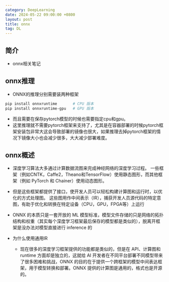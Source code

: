```yaml
---
category: DeepLearning
date: 2024-05-22 09:00:00 +0800
layout: post
title: onnx
tag: DL
---
```

## 简介

+ onnx相关笔记

## onnx推理

+ ONNX的推理分别需要装两种框架
```bash
pip install onnxruntime       # CPU 版本
pip install onnxruntime-gpu   # GPU 版本
```
+ 而且需要在保存pytorch模型的时候也需要指定cpu和gpu。
+ 这里推理就不需要pytorch框架来支持了，尤其是在容器部署的时候pytorch框架安装包非常大这会导致部署的镜像也很大，如果推理去掉pytorch框架的情况下镜像大小也会减少很多，大大减少部署难度。

## onnx概述

+ 深度学习算法大多通过计算数据流图来完成神经网络的深度学习过程。 一些框架（例如CNTK，Caffe2，Theano和TensorFlow）使用静态图形，而其他框架（例如 PyTorch 和 Chainer）使用动态图形。
+ 但是这些框架都提供了接口，使开发人员可以轻松构建计算图和运行时，以优化的方式处理图。 这些图用作中间表示（IR），捕获开发人员源代码的特定意图，有助于优化和转换在特定设备（CPU，GPU，FPGA等）上运行

+ ONNX 的本质只是一套开放的 ML 模型标准，模型文件存储的只是网络的拓扑结构和权重（其实每个深度学习框架最后保存的模型都是类似的），脱离开框架是没办法对模型直接进行 inference 的

+ 为什么使用通用IR
  + 现在很多的深度学习框架提供的功能都是类似的，但是在 API、计算图和 runtime 方面却是独立的，这就给 AI 开发者在不同平台部署不同模型带来了很多困难和挑战，ONNX 的目的在于提供一个跨框架的模型中间表达框架，用于模型转换和部署。ONNX 提供的计算图是通用的，格式也是开源的。